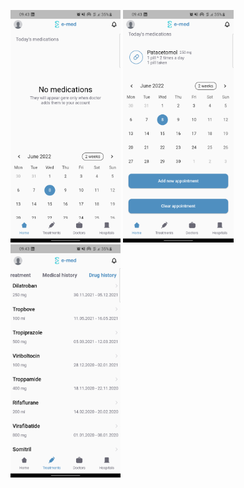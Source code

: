 <img src="./screenshots/home_page1.png" alt="Home page" width="35%"> <img src="./screenshots/home_page2.png" alt="Home page" width="35%">
<img src="./screenshots/treatments.png" alt="Home page" width="35%">
